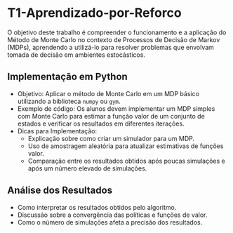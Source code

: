 # T1-Aprendizado-por-Reforco
O objetivo deste trabalho é compreender o funcionamento e a aplicação do Método de Monte Carlo no contexto de Processos de Decisão de Markov (MDPs), aprendendo a utilizá-lo para resolver problemas que envolvam tomada de decisão em ambientes estocásticos.

## Implementação em Python
- Objetivo: Aplicar o método de Monte Carlo em um MDP básico utilizando a biblioteca `numpy` ou `gym`.
- Exemplo de código: Os alunos devem implementar um MDP simples com Monte Carlo para estimar a função valor de um conjunto de estados e verificar os resultados em diferentes iterações.
- Dicas para Implementação:
  * Explicação sobre como criar um simulador para um MDP.
  * Uso de amostragem aleatória para atualizar estimativas de funções valor.
  * Comparação entre os resultados obtidos após poucas simulações e após um número elevado de simulações.

## Análise dos Resultados
- Como interpretar os resultados obtidos pelo algoritmo.
- Discussão sobre a convergência das políticas e funções de valor.
- Como o número de simulações afeta a precisão dos resultados.
